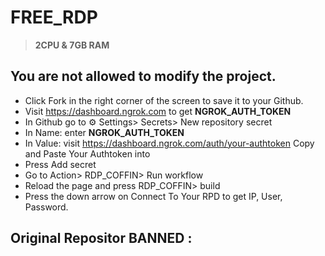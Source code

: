 # FREE_RDP

> **2CPU & 7GB RAM**

## You are not allowed to modify the project.
* Click Fork in the right corner of the screen to save it to your Github.
* Visit https://dashboard.ngrok.com to get **NGROK_AUTH_TOKEN**
* In Github go to ⚙ Settings> Secrets> New repository secret
* In Name: enter **NGROK_AUTH_TOKEN**
* In Value: visit https://dashboard.ngrok.com/auth/your-authtoken Copy and Paste Your Authtoken into
* Press Add secret
* Go to Action> RDP_COFFIN> Run workflow
* Reload the page and press RDP_COFFIN> build
* Press the down arrow on Connect To Your RPD to get IP, User, Password.
## Original Repositor BANNED :

